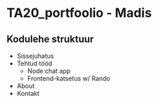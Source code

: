 # TA20_portfoolio - Madis
## Kodulehe struktuur
- Sissejuhatus
- Tehtud tööd
  - Node chat app
  - Frontend-katsetus w/ Rando
- About
- Kontakt
